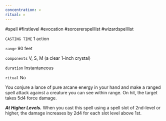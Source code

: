 ```yaml
---
concentration: 𐄂
ritual: 𐄂
---
```

#spell #firstlevel #evocation #sorcererspelllist #wizardspelllist

`CASTING TIME`
1 action

`range`
90 feet

`components`
V, S, M (a clear 1-inch crystal)

`duration`
Instantaneous

`ritual`
No

You conjure a lance of pure arcane energy in your hand and make a ranged spell attack against a creature you can see within range. On hit, the target takes 5d4 force damage.

_**At Higher Levels.**_ When you cast this spell using a spell slot of 2nd-level or higher, the damage increases by 2d4 for each slot level above 1st.
